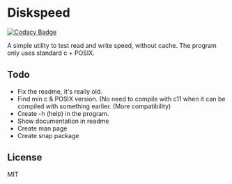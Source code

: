 # Diskspeed

[![Codacy Badge](https://api.codacy.com/project/badge/Grade/7e95d422a4cc49f2b5ed131e81483cc9)](https://app.codacy.com/manual/Dko1905/diskspeed?utm_source=github.com&utm_medium=referral&utm_content=Dko1905/diskspeed&utm_campaign=Badge_Grade_Dashboard)

A simple utility to test read and write speed, without cache.
The program only uses standard c + POSIX.

## Todo
* Fix the readme, it's really old.
* Find min c & POSIX version. (No need to compile with c11 when it can be compiled with something earlier. (More compatibility)
* Create -h (help) in the program.
* Show documentation in readme
* Create man page
* Create snap package
## License
MIT

